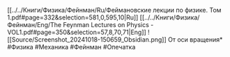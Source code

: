 [[../../Книги/Физика/Фейнман/Ru/Феймановские лекции по физике. Том 1.pdf#page=332&selection=581,0,595,10|Ru]]
[[../../Книги/Физика/Фейнман/Eng/The Feynman Lectures on Physics - VOL1.pdf#page=350&selection=57,8,70,71|Eng]]
![[Source/Screenshot_20241018-150659_Obsidian.png]]
От оси вращения*
#Физика #Механика #Фейнман #Опечатка